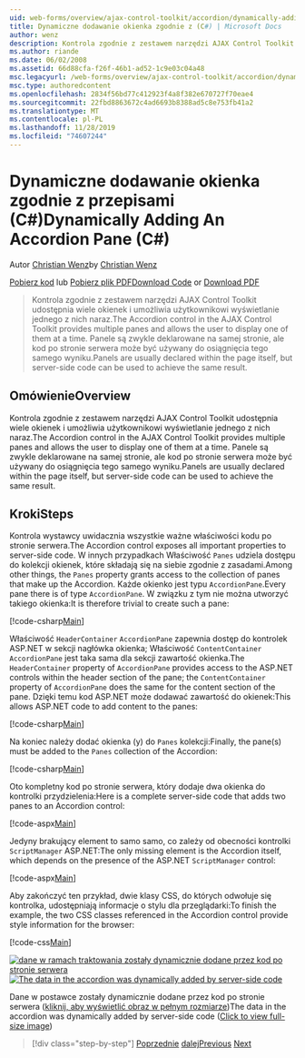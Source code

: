 ```yaml
---
uid: web-forms/overview/ajax-control-toolkit/accordion/dynamically-adding-an-accordion-pane-cs
title: Dynamiczne dodawanie okienka zgodnie z (C#) | Microsoft Docs
author: wenz
description: Kontrola zgodnie z zestawem narzędzi AJAX Control Toolkit udostępnia wiele okienek i umożliwia użytkownikowi wyświetlanie jednego z nich naraz. Panele są zwykle zadeklarowane w...
ms.author: riande
ms.date: 06/02/2008
ms.assetid: 66d88cfa-f26f-46b1-ad52-1c9e03c04a48
msc.legacyurl: /web-forms/overview/ajax-control-toolkit/accordion/dynamically-adding-an-accordion-pane-cs
msc.type: authoredcontent
ms.openlocfilehash: 2834f56bd77c412923f4a8f382e670727f70eae4
ms.sourcegitcommit: 22fbd8863672c4ad6693b8388ad5c8e753fb41a2
ms.translationtype: MT
ms.contentlocale: pl-PL
ms.lasthandoff: 11/28/2019
ms.locfileid: "74607244"
---
```

# <a name="dynamically-adding-an-accordion-pane-c"></a><span data-ttu-id="a67f8-104">Dynamiczne dodawanie okienka zgodnie z przepisami (C#)</span><span class="sxs-lookup"><span data-stu-id="a67f8-104">Dynamically Adding An Accordion Pane (C#)</span></span>

<span data-ttu-id="a67f8-105">Autor [Christian Wenz](https://github.com/wenz)</span><span class="sxs-lookup"><span data-stu-id="a67f8-105">by [Christian Wenz](https://github.com/wenz)</span></span>

<span data-ttu-id="a67f8-106">[Pobierz kod](https://download.microsoft.com/download/5/6/d/56d50cef-2011-4c8f-9891-7edc6dc57df9/Accordion2.cs.zip) lub [Pobierz plik PDF](https://download.microsoft.com/download/6/7/1/6718d452-ff89-4d3f-a90e-c74ec2d636a3/accordion2CS.pdf)</span><span class="sxs-lookup"><span data-stu-id="a67f8-106">[Download Code](https://download.microsoft.com/download/5/6/d/56d50cef-2011-4c8f-9891-7edc6dc57df9/Accordion2.cs.zip) or [Download PDF](https://download.microsoft.com/download/6/7/1/6718d452-ff89-4d3f-a90e-c74ec2d636a3/accordion2CS.pdf)</span></span>

> <span data-ttu-id="a67f8-107">Kontrola zgodnie z zestawem narzędzi AJAX Control Toolkit udostępnia wiele okienek i umożliwia użytkownikowi wyświetlanie jednego z nich naraz.</span><span class="sxs-lookup"><span data-stu-id="a67f8-107">The Accordion control in the AJAX Control Toolkit provides multiple panes and allows the user to display one of them at a time.</span></span> <span data-ttu-id="a67f8-108">Panele są zwykle deklarowane na samej stronie, ale kod po stronie serwera może być używany do osiągnięcia tego samego wyniku.</span><span class="sxs-lookup"><span data-stu-id="a67f8-108">Panels are usually declared within the page itself, but server-side code can be used to achieve the same result.</span></span>

## <a name="overview"></a><span data-ttu-id="a67f8-109">Omówienie</span><span class="sxs-lookup"><span data-stu-id="a67f8-109">Overview</span></span>

<span data-ttu-id="a67f8-110">Kontrola zgodnie z zestawem narzędzi AJAX Control Toolkit udostępnia wiele okienek i umożliwia użytkownikowi wyświetlanie jednego z nich naraz.</span><span class="sxs-lookup"><span data-stu-id="a67f8-110">The Accordion control in the AJAX Control Toolkit provides multiple panes and allows the user to display one of them at a time.</span></span> <span data-ttu-id="a67f8-111">Panele są zwykle deklarowane na samej stronie, ale kod po stronie serwera może być używany do osiągnięcia tego samego wyniku.</span><span class="sxs-lookup"><span data-stu-id="a67f8-111">Panels are usually declared within the page itself, but server-side code can be used to achieve the same result.</span></span>

## <a name="steps"></a><span data-ttu-id="a67f8-112">Kroki</span><span class="sxs-lookup"><span data-stu-id="a67f8-112">Steps</span></span>

<span data-ttu-id="a67f8-113">Kontrola wystawcy uwidacznia wszystkie ważne właściwości kodu po stronie serwera.</span><span class="sxs-lookup"><span data-stu-id="a67f8-113">The Accordion control exposes all important properties to server-side code.</span></span> <span data-ttu-id="a67f8-114">W innych przypadkach Właściwość `Panes` udziela dostępu do kolekcji okienek, które składają się na siebie zgodnie z zasadami.</span><span class="sxs-lookup"><span data-stu-id="a67f8-114">Among other things, the `Panes` property grants access to the collection of panes that make up the Accordion.</span></span> <span data-ttu-id="a67f8-115">Każde okienko jest typu `AccordionPane`.</span><span class="sxs-lookup"><span data-stu-id="a67f8-115">Every pane there is of type `AccordionPane`.</span></span> <span data-ttu-id="a67f8-116">W związku z tym nie można utworzyć takiego okienka:</span><span class="sxs-lookup"><span data-stu-id="a67f8-116">It is therefore trivial to create such a pane:</span></span>

[!code-csharp[Main](dynamically-adding-an-accordion-pane-cs/samples/sample1.cs)]

<span data-ttu-id="a67f8-117">Właściwość `HeaderContainer` `AccordionPane` zapewnia dostęp do kontrolek ASP.NET w sekcji nagłówka okienka; Właściwość `ContentContainer` `AccordionPane` jest taka sama dla sekcji zawartość okienka.</span><span class="sxs-lookup"><span data-stu-id="a67f8-117">The `HeaderContainer` property of `AccordionPane` provides access to the ASP.NET controls within the header section of the pane; the `ContentContainer` property of `AccordionPane` does the same for the content section of the pane.</span></span> <span data-ttu-id="a67f8-118">Dzięki temu kod ASP.NET może dodawać zawartość do okienek:</span><span class="sxs-lookup"><span data-stu-id="a67f8-118">This allows ASP.NET code to add content to the panes:</span></span>

[!code-csharp[Main](dynamically-adding-an-accordion-pane-cs/samples/sample2.cs)]

<span data-ttu-id="a67f8-119">Na koniec należy dodać okienka (y) do `Panes` kolekcji:</span><span class="sxs-lookup"><span data-stu-id="a67f8-119">Finally, the pane(s) must be added to the `Panes` collection of the Accordion:</span></span>

[!code-csharp[Main](dynamically-adding-an-accordion-pane-cs/samples/sample3.cs)]

<span data-ttu-id="a67f8-120">Oto kompletny kod po stronie serwera, który dodaje dwa okienka do kontrolki przydzielenia:</span><span class="sxs-lookup"><span data-stu-id="a67f8-120">Here is a complete server-side code that adds two panes to an Accordion control:</span></span>

[!code-aspx[Main](dynamically-adding-an-accordion-pane-cs/samples/sample4.aspx)]

<span data-ttu-id="a67f8-121">Jedyny brakujący element to samo samo, co zależy od obecności kontrolki `ScriptManager` ASP.NET:</span><span class="sxs-lookup"><span data-stu-id="a67f8-121">The only missing element is the Accordion itself, which depends on the presence of the ASP.NET `ScriptManager` control:</span></span>

[!code-aspx[Main](dynamically-adding-an-accordion-pane-cs/samples/sample5.aspx)]

<span data-ttu-id="a67f8-122">Aby zakończyć ten przykład, dwie klasy CSS, do których odwołuje się kontrolka, udostępniają informacje o stylu dla przeglądarki:</span><span class="sxs-lookup"><span data-stu-id="a67f8-122">To finish the example, the two CSS classes referenced in the Accordion control provide style information for the browser:</span></span>

[!code-css[Main](dynamically-adding-an-accordion-pane-cs/samples/sample6.css)]

<span data-ttu-id="a67f8-123">[![dane w ramach traktowania zostały dynamicznie dodane przez kod po stronie serwera](dynamically-adding-an-accordion-pane-cs/_static/image2.png)](dynamically-adding-an-accordion-pane-cs/_static/image1.png)</span><span class="sxs-lookup"><span data-stu-id="a67f8-123">[![The data in the accordion was dynamically added by server-side code](dynamically-adding-an-accordion-pane-cs/_static/image2.png)](dynamically-adding-an-accordion-pane-cs/_static/image1.png)</span></span>

<span data-ttu-id="a67f8-124">Dane w postawce zostały dynamicznie dodane przez kod po stronie serwera ([kliknij, aby wyświetlić obraz w pełnym rozmiarze](dynamically-adding-an-accordion-pane-cs/_static/image3.png))</span><span class="sxs-lookup"><span data-stu-id="a67f8-124">The data in the accordion was dynamically added by server-side code ([Click to view full-size image](dynamically-adding-an-accordion-pane-cs/_static/image3.png))</span></span>

> [!div class="step-by-step"]
> <span data-ttu-id="a67f8-125">[Poprzednie](databinding-to-an-accordion-cs.md)
> [dalej](databinding-to-an-accordion-vb.md)</span><span class="sxs-lookup"><span data-stu-id="a67f8-125">[Previous](databinding-to-an-accordion-cs.md)
[Next](databinding-to-an-accordion-vb.md)</span></span>
